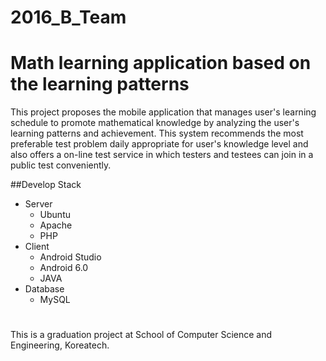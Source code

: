 # 2016_B_Team


# Math learning application based on the learning patterns
This project proposes the mobile application that manages user's learning schedule to promote mathematical knowledge by analyzing the user's learning patterns and achievement. This system recommends the most preferable test problem daily appropriate for  user's knowledge level and also offers a on-line test service in which testers and testees can join in a public test  conveniently.

##Develop Stack
* Server
	- Ubuntu
  - Apache
  - PHP
* Client
	- Android Studio
	- Android 6.0
	- JAVA
* Database
	- MySQL

#
This is a graduation project at School of Computer Science and Engineering, Koreatech.
